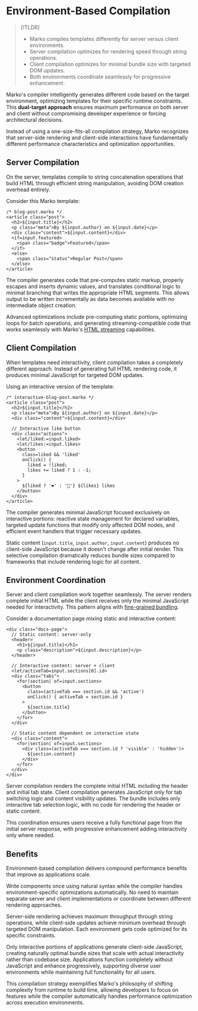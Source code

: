 # Environment-Based Compilation

> [!TLDR]
> - Marko compiles templates differently for server versus client environments.
> - Server compilation optimizes for rendering speed through string operations.
> - Client compilation optimizes for minimal bundle size with targeted DOM updates.
> - Both environments coordinate seamlessly for progressive enhancement.

Marko's compiler intelligently generates different code based on the target environment, optimizing templates for their specific runtime constraints. This 
**dual-target approach** ensures maximum performance on both server and client without compromising developer experience or forcing architectural decisions.

Instead of using a one-size-fits-all compilation strategy, Marko recognizes that server-side rendering and client-side interactions have fundamentally different 
performance characteristics and optimization opportunities.

## Server Compilation

On the server, templates compile to string concatenation operations that build HTML through efficient string manipulation, avoiding DOM creation overhead entirely.

Consider this Marko template:

```marko
/* blog-post.marko */
<article class="post">
  <h2>${input.title}</h2>
  <p class="meta">By ${input.author} on ${input.date}</p>
  <div class="content">${input.content}</div>
  <if=input.featured>
    <span class="badge">Featured</span>
  </if>
  <else>
    <span class="status">Regular Post</span>
  </else>
</article>
```

The compiler generates code that pre-computes static markup, properly escapes and inserts dynamic values, and translates conditional logic to minimal branching that writes the appropriate HTML segments. This allows output to be written incrementally as data becomes available with no intermediate object creation.

Advanced optimizations include pre-computing static portions, optimizing loops for batch operations, and generating streaming-compatible code that works seamlessly with Marko's [HTML streaming](./streaming.md) capabilities.

## Client Compilation

When templates need interactivity, client compilation takes a completely different approach. Instead of generating full HTML rendering code, it produces minimal JavaScript for targeted DOM updates.

Using an interactive version of the template:

```marko
/* interactive-blog-post.marko */
<article class="post">
  <h2>${input.title}</h2>
  <p class="meta">By ${input.author} on ${input.date}</p>
  <div class="content">${input.content}</div>
  
  // Interactive like button
  <div class="actions">
    <let/liked:=input.liked>
    <let/likes:=input.likes>
    <button 
      class=liked && 'liked'
      onClick() { 
        liked = !liked;
        likes += liked ? 1 : -1;
      }
    >
      ${liked ? '❤️' : '🤍'} ${likes} likes
    </button>
  </div>
</article>
```

The compiler generates minimal JavaScript focused exclusively on interactive portions: reactive state management for declared variables, targeted update functions that modify only affected DOM nodes, and efficient event handlers that trigger necessary updates.

Static content (`input.title`, `input.author`, `input.content`) produces no client-side JavaScript because it doesn't change after initial render. This selective compilation dramatically reduces bundle sizes compared to frameworks that include rendering logic for all content.

## Environment Coordination

Server and client compilation work together seamlessly. The server renders complete initial HTML while the client receives only the minimal JavaScript needed for interactivity. This pattern aligns with [fine-grained bundling](./fine-grained-bundling.md).

Consider a documentation page mixing static and interactive content:

```marko
<div class="docs-page">
  // Static content: server-only
  <header>
    <h1>${input.title}</h1>
    <p class="description">${input.description}</p>
  </header>
  
  // Interactive content: server + client
  <let/activeTab=input.sections[0].id>
  <div class="tabs">
    <for|section| of=input.sections>
      <button 
        class=(activeTab === section.id && 'active')
        onClick() { activeTab = section.id }
      >
        ${section.title}
      </button>
    </for>
  </div>
  
  // Static content dependent on interactive state
  <div class="content">
    <for|section| of=input.sections>
      <div class=(activeTab === section.id ? 'visible' : 'hidden')>
        ${section.content}
      </div>
    </for>
  </div>
</div>
```

Server compilation renders the complete initial HTML including the header and initial tab state. Client compilation generates JavaScript only for tab switching logic and content visibility updates. The bundle includes only interactive tab selection logic, with no code for rendering the header or static content.

This coordination ensures users receive a fully functional page from the initial server response, with progressive enhancement adding interactivity only where needed.

## Benefits

Environment-based compilation delivers compound performance benefits that improve as applications scale.

Write components once using natural syntax while the compiler handles environment-specific optimizations automatically. No need to maintain separate server and client implementations or coordinate between different rendering approaches.

Server-side rendering achieves maximum throughput through string operations, while client-side updates achieve minimum overhead through targeted DOM manipulation. Each environment gets code optimized for its specific constraints.

Only interactive portions of applications generate client-side JavaScript, creating naturally optimal bundle sizes that scale with actual interactivity rather than codebase size. Applications function completely without JavaScript and enhance progressively, supporting diverse user environments while maintaining full functionality for all users.

This compilation strategy exemplifies Marko's philosophy of shifting complexity from runtime to build time, allowing developers to focus on features while the compiler automatically handles performance optimization across execution environments.